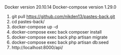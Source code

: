 Docker version 20.10.14
Docker-compose version 1.29.0

1. git pull https://github.com/nikden13/pastes-back.git
2. cd pastes-back/
3. docker-compose up -d
4. docker-compose exec back composer install
5. docker-compose exec back php artisan migrate
6. docker-compose exec back php artisan db:seed
7. http://localhost:8000/api/
